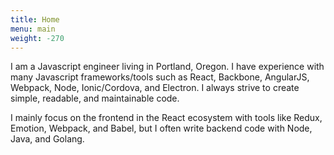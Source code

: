 ```yaml
---
title: Home
menu: main
weight: -270
---
```

I am a Javascript engineer living in Portland, Oregon. I have experience with many Javascript frameworks/tools such as React, Backbone, AngularJS, Webpack, Node, Ionic/Cordova, and Electron. I always strive to create simple, readable, and maintainable code.

I mainly focus on the frontend in the React ecosystem with tools like Redux, Emotion, Webpack, and Babel, but I often write backend code with Node, Java, and Golang.